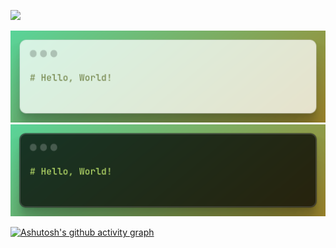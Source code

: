 [![](https://visitcount.itsvg.in/api?id=saeidex&icon=0&color=3)](https://visitcount.itsvg.in)

![hello-world](hello-world--light.png#gh-light-mode-only "Hello, World!") <!-- created with (https://ray.so/) -->
![hello-world](hello-world--dark.png#gh-dark-mode-only "Hello, World!")

<!-- ![saeidex](saeidex.png) -->

[![Ashutosh's github activity graph](https://github-readme-activity-graph.vercel.app/graph?username=saeidex&bg_color=dafbe1&color=1f883d&line=cf222e&point=1f883d&area=true&hide_border=true)](https://github.com/ashutosh00710/github-readme-activity-graph)
